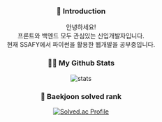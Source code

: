 
<!--
**yeonjulee812/yeonjulee812** is a ✨ _special_ ✨ repository because its `README.md` (this file) appears on your GitHub profile.

Here are some ideas to get you started:

- 🔭 I’m currently working on ...
- 🌱 I’m currently learning ...
- 👯 I’m looking to collaborate on ...
- 🤔 I’m looking for help with ...
- 💬 Ask me about ...
- 📫 How to reach me: ...
- 😄 Pronouns: ...
- ⚡ Fun fact: ...
-->
<h3 align="center">🙌 Introduction </h3>
<div align="center">
안녕하세요! </br>
프론트와 백엔드 모두 관심있는 신입개발자입니다. </br>
현재 SSAFY에서 파이썬을 활용한 웹개발을 공부중입니다.</br>

</div>

<h3 align="center">👩‍💻 My Github Stats </h3>
<div align="center">

![stats](https://github-readme-stats-git-masterrstaa-rickstaa.vercel.app/api?username=yeonjulee812&&show_icons=true&theme=vue)
</div>

<h3 align="center">🥇 Baekjoon solved rank </h3>
<div align="center">
  
[![Solved.ac Profile](http://mazassumnida.wtf/api/v2/generate_badge?boj=legrandreve)](https://solved.ac/legrandreve/)
</div>
